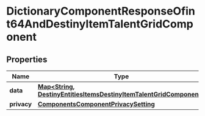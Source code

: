 
# DictionaryComponentResponseOfint64AndDestinyItemTalentGridComponent

## Properties
Name | Type | Description | Notes
------------ | ------------- | ------------- | -------------
**data** | [**Map&lt;String, DestinyEntitiesItemsDestinyItemTalentGridComponent&gt;**](DestinyEntitiesItemsDestinyItemTalentGridComponent.md) |  |  [optional]
**privacy** | [**ComponentsComponentPrivacySetting**](ComponentsComponentPrivacySetting.md) |  |  [optional]



